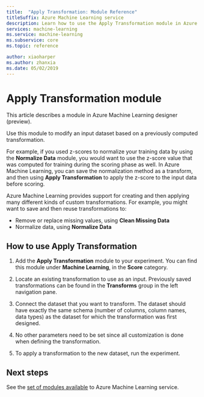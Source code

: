 ```yaml
---
title:  "Apply Transformation: Module Reference"
titleSuffix: Azure Machine Learning service
description: Learn how to use the Apply Transformation module in Azure Machine Learning service to modify an input dataset based on a previously computed transformation. 
services: machine-learning
ms.service: machine-learning
ms.subservice: core
ms.topic: reference

author: xiaoharper
ms.author: zhanxia
ms.date: 05/02/2019
---
```


# Apply Transformation module

This article describes a module in Azure Machine Learning designer (preview).

Use this module to modify an input dataset based on a previously computed transformation.  
  
For example, if you used z-scores to normalize your training data by using the **Normalize Data** module, you would want to use the z-score value that was computed for training during the scoring phase as well. In Azure Machine Learning, you can save the normalization method as a transform, and then using **Apply Transformation** to apply the z-score to the input data before scoring.
  
Azure Machine Learning provides support for creating and then applying many different kinds of custom transformations. For example, you might want to save and then reuse transformations to:  
  
- Remove or replace missing values, using **Clean Missing Data**
- Normalize data, using **Normalize Data**
  

## How to use Apply Transformation  
  
1. Add the **Apply Transformation** module to your experiment. You can find this module under **Machine Learning**, in the **Score** category. 
  
2. Locate an existing transformation to use as an input.  Previously saved transformations can be found in the **Transforms** group in the left navigation pane.  
  
   
  
3. Connect the dataset that you want to transform. The dataset should have exactly the same schema (number of columns, column names, data types) as the dataset for which the transformation was first designed.  
  
4. No other parameters need to be set since all customization is done when defining the transformation.  
  
5. To apply a transformation to the new dataset, run the experiment.  

## Next steps

See the [set of modules available](module-reference.md) to Azure Machine Learning service. 
